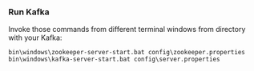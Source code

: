### Run Kafka  
Invoke those commands from different terminal windows from directory with your Kafka:  
   ```
   bin\windows\zookeeper-server-start.bat config\zookeeper.properties  
   bin\windows\kafka-server-start.bat config\server.properties
   ```
   